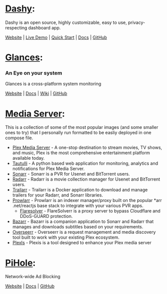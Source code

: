 # <ins>Dashy</ins>: #

Dashy is an open source, highly customizable, easy to use, privacy-respecting dashboard app. 

[Website][1] |  [Live Demo][4] |  [Quick Start][2] |  [Docs][3] |  [GitHub][5]

[1]: https://dashy.to                               "Website"
[2]: https://dashy.to/docs/quick-start              "Quick Start"
[3]: https://dashy.to/docs                          "Docs"
[4]: https://demo.dashy.to                          "Live Demo"
[5]: https://github.com/lissy93/dashy               "GitHub"


# <ins>Glances</ins>: #
### An Eye on your system ###

Glances is a cross-platform system monitoring

[Website][15] |  [Docs][17] | [Wiki][18] |  [GitHub][16]

[15]: https://nicolargo.github.io/glances/           "Website"
[17]: https://glances.readthedocs.io/en/latest/      "Docs"
[18]: https://github.com/nicolargo/glances/wiki      "Wiki"
[16]: https://github.com/nicolargo/glances          "GitHub"

# <ins>Media Server</ins>: #

This is a collection of some of the most popular images (and some smaller ones to try) that I personally run formatted to be easliy deployed in one compose file.

- [Plex Media Server][6] - A one-stop destination to stream movies, TV shows, and music, Plex is the most comprehensive entertainment platform available today.
- [Tautulli][7] - A python based web application for monitoring, analytics and notifications for Plex Media Server.
- [Sonarr][8] - Sonarr is a PVR for Usenet and BitTorrent users. 
- [Radarr][9] - Radarr is a movie collection manager for Usenet and BitTorrent users.
- [Trailarr][22] - Trailarr is a Docker application to download and manage trailers for your Radarr, and Sonarr libraries.
- [Prowlarr][10] - Prowlarr is an indexer manager/proxy built on the popular *arr .net/reactjs base stack to integrate with your various PVR apps. 
   - [Flaresolver][14] - FlareSolverr is a proxy server to bypass Cloudflare and DDoS-GUARD protection.
- [Bazarr][11] - Bazarr is a companion application to Sonarr and Radarr that manages and downloads subtitles based on your requirements.
- [Overseerr][12] - Overseerr is a request management and media discovery tool built to work with your existing Plex ecosystem.
- [PlexIs][13] - Plexis is a tool designed to enhance your Plex media server

[6]: https://hub.docker.com/r/plexinc/pms-docker/                    "Plex Media Server"
[7]: https://hub.docker.com/r/tautulli/tautulli/                     "Tautulli"
[8]: https://wiki.servarr.com/sonarr/installation/docker             "Sonarr"
[9]: https://wiki.servarr.com/radarr/installation/docker             "Radarr"
[10]: https://wiki.servarr.com/prowlarr/installation/docker                     "Prowlarr"
[14]: https://github.com/FlareSolverr/FlareSolverr/                 "Flaresolver"
[11]: https://hotio.dev/containers/bazarr/                           "Bazarr"
[12]: https://docs.overseerr.dev/getting-started/installation#docker "Overseerr"
[13]: https://hub.docker.com/r/julesmellot/plexis/                   "PlexIs"
[22]: https://nandyalu.github.io/trailarr/                           "Trailer"

# <ins>PiHole</ins>: #

﻿﻿Network-wide Ad Blocking

[Website][19] |  [Docs][20] |  [GitHub][21]

[19]: https://pi-hole.net                            "Website"
[20]: https://docs.pi-hole.net                       "Docs"
[21]: https://github.com/pi-hole/docker-pi-hole        "GitHub"
